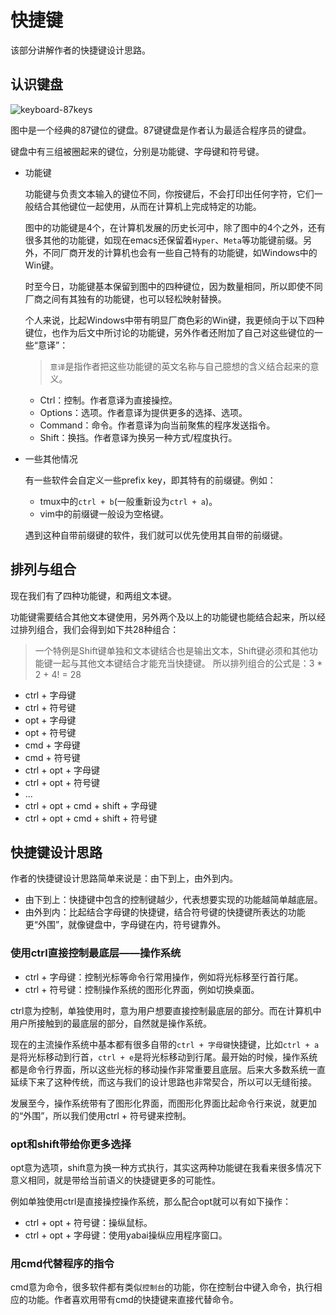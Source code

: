 # 快捷键

该部分讲解作者的快捷键设计思路。

## 认识键盘

![keyboard-87keys](./_assets/README/keyboard-87keys.jpeg)

图中是一个经典的87键位的键盘。87键键盘是作者认为最适合程序员的键盘。

键盘中有三组被圈起来的键位，分别是功能键、字母键和符号键。

- 功能键

  功能键与负责文本输入的键位不同，你按键后，不会打印出任何字符，它们一般结合其他键位一起使用，从而在计算机上完成特定的功能。

  图中的功能键是4个，在计算机发展的历史长河中，除了图中的4个之外，还有很多其他的功能键，如现在emacs还保留着`Hyper`、`Meta`等功能键前缀。另外，不同厂商开发的计算机也会有一些自己特有的功能键，如Windows中的Win键。
  
  时至今日，功能键基本保留到图中的四种键位，因为数量相同，所以即使不同厂商之间有其独有的功能键，也可以轻松映射替换。

  个人来说，比起Windows中带有明显厂商色彩的Win键，我更倾向于以下四种键位，也作为后文中所讨论的功能键，另外作者还附加了自己对这些键位的一些“意译”：

  > `意译`是指作者把这些功能键的英文名称与自己臆想的含义结合起来的意义。

  - Ctrl：控制。作者意译为直接操控。
  - Options：选项。作者意译为提供更多的选择、选项。
  - Command：命令。作者意译为向当前聚焦的程序发送指令。
  - Shift：换挡。作者意译为换另一种方式/程度执行。

- 一些其他情况

  有一些软件会自定义一些prefix key，即其特有的前缀键。例如：

  - tmux中的`ctrl + b`(一般重新设为`ctrl + a`)。
  - vim中的前缀键一般设为空格键。

  遇到这种自带前缀键的软件，我们就可以优先使用其自带的前缀键。

## 排列与组合

现在我们有了四种功能键，和两组文本键。

功能键需要结合其他文本键使用，另外两个及以上的功能键也能结合起来，所以经过排列组合，我们会得到如下共28种组合：

> 一个特例是Shift键单独和文本键结合也是输出文本，Shift键必须和其他功能键一起与其他文本键结合才能充当快捷键。
> 所以排列组合的公式是：3 * 2 + 4! = 28

- ctrl + 字母键
- ctrl + 符号键
- opt + 字母键
- opt + 符号键
- cmd + 字母键
- cmd + 符号键
- ctrl + opt + 字母键
- ctrl + opt + 符号键
- ...
- ctrl + opt + cmd + shift + 字母键
- ctrl + opt + cmd + shift + 符号键

## 快捷键设计思路

作者的快捷键设计思路简单来说是：由下到上，由外到内。

- 由下到上：快捷键中包含的控制键越少，代表想要实现的功能越简单越底层。
- 由外到内：比起结合字母键的快捷键，结合符号键的快捷键所表达的功能更“外围”，就像键盘中，字母键在内，符号键靠外。

### 使用ctrl直接控制最底层——操作系统

- ctrl + 字母键：控制光标等命令行常用操作，例如将光标移至行首行尾。
- ctrl + 符号键：控制操作系统的图形化界面，例如切换桌面。

ctrl意为控制，单独使用时，意为用户想要直接控制最底层的部分。而在计算机中用户所接触到的最底层的部分，自然就是操作系统。

现在的主流操作系统中基本都有很多自带的`ctrl + 字母键`快捷键，比如`ctrl + a`是将光标移动到行首，`ctrl + e`是将光标移动到行尾。最开始的时候，操作系统都是命令行界面，所以这些光标的移动操作非常重要且底层。后来大多数系统一直延续下来了这种传统，而这与我们的设计思路也非常契合，所以可以无缝衔接。

发展至今，操作系统带有了图形化界面，而图形化界面比起命令行来说，就更加的“外围”，所以我们使用ctrl + 符号键来控制。

### opt和shift带给你更多选择

opt意为选项，shift意为换一种方式执行，其实这两种功能键在我看来很多情况下意义相同，就是带给当前语义的快捷键更多的可能性。

例如单独使用ctrl是直接操控操作系统，那么配合opt就可以有如下操作：

- ctrl + opt + 符号键：操纵鼠标。
- ctrl + opt + 字母键：使用yabai操纵应用程序窗口。

### 用cmd代替程序的指令

cmd意为命令，很多软件都有类似`控制台`的功能，你在控制台中键入命令，执行相应的功能。作者喜欢用带有cmd的快捷键来直接代替命令。

